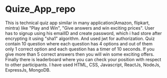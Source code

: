# Quize_App_repo
This is technical quiz app similar in many application(Amazon, flipkart, mintra) like "Play and Win", "Give answers and win exciting prices".
User has to signup using his emailID and create password, which i had store after encrypting it using "sha1" algorithm. And used jwt for authorization.
Quiz contain 10 question where each question has 4 options and out of them only 1 correct option and each question has a timer of 10 seconds. If you give more than 5 correct answers then you will win some exciting offers.
Finally there is leaderboard where you can check your position with respect to other participants.
I have used HTML, CSS, Javascript, ReactJs, NodeJs, ExpressJs, MongoDB.
